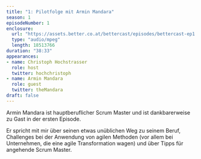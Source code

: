 ```yaml
---
title: "1: Pilotfolge mit Armin Mandara"
season: 1
episodeNumber: 1
enclosure:
  url: "https://assets.better.co.at/bettercast/episodes/bettercast-ep1.mp3"
  type: "audio/mpeg"
  length: 18513766
duration: "38:33"
appearances:
- name: Christoph Hochstrasser
  role: host
  twitter: hochchristoph
- name: Armin Mandara
  role: guest
  twitter: theMandara
draft: false
---
```

Armin Mandara ist hauptberuflicher Scrum Master und ist dankbarerweise zu Gast in der ersten Episode.

Er spricht mit mir über seinen etwas unüblichen Weg zu seinem Beruf, Challenges bei der Anwendung von agilen Methoden (vor allem bei Unternehmen, die eine agile Transformation wagen) und über Tipps für angehende Scrum Master.
